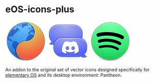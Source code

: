 # eOS-icons-plus
![Firefox Icon](https://raw.githubusercontent.com/goosium/eOS-icons-plus/main/apps/64/firefox.svg)
![Discord Icon](https://raw.githubusercontent.com/goosium/eOS-icons-plus/main/apps/64/discord.svg)
![Spotify Icon](https://raw.githubusercontent.com/goosium/eOS-icons-plus/main/apps/64/spotify.svg)

An addon to the original set of vector icons designed specifically for [elementary OS](http://elementary.io) and its desktop environment: Pantheon.
